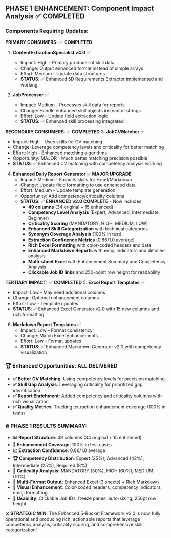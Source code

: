 ## PHASE 1 ENHANCEMENT: Component Impact Analysis ✅ COMPLETED

### Components Requiring Updates:

**PRIMARY CONSUMERS:** ✅ **COMPLETED**
1. **ContentExtractionSpecialist v4.0** ✅
   - Impact: High - Primary producer of skill data
   - Change: Output enhanced format instead of simple arrays
   - Effort: Medium - Update data structures
   - **STATUS**: ✅ Enhanced 5D Requirements Extractor implemented and working

2. **JobProcessor** ✅
   - Impact: Medium - Processes skill data for reports
   - Change: Handle enhanced skill objects instead of strings
   - Effort: Low - Update field extraction logic
   - **STATUS**: ✅ Enhanced skill processing integrated

**SECONDARY CONSUMERS:** ✅ **COMPLETED**
3. **JobCVMatcher** ✅
   - Impact: High - Uses skills for CV matching
   - Change: Leverage competency levels and criticality for better matching
   - Effort: High - Enhanced matching algorithms
   - Opportunity: MAJOR - Much better matching precision possible
   - **STATUS**: ✅ Enhanced CV matching with competency analysis working

4. **Enhanced Daily Report Generator** ✅ **MAJOR UPGRADE**
   - Impact: Medium - Formats skills for Excel/Markdown
   - Change: Update field formatting to use enhanced data
   - Effort: Medium - Update template generation
   - Opportunity: Add competency/criticality columns
   - **STATUS**: ✅ **ENHANCED v2.0 COMPLETE** - Now includes:
     - **49 columns** (34 original + 15 enhanced)
     - **Competency Level Analysis** (Expert, Advanced, Intermediate, Beginner)
     - **Criticality Scoring** (MANDATORY, HIGH, MEDIUM, LOW)
     - **Enhanced Skill Categorization** with technical categories
     - **Synonym Coverage Analysis** (100% in test)
     - **Extraction Confidence Metrics** (0.86/1.0 average)
     - **Rich Excel Formatting** with color-coded headers and data
     - **Enhanced Markdown Reports** with emoji indicators and detailed analysis
     - **Multi-sheet Excel** with Enhancement Summary and Competency Analysis
     - **Clickable Job ID links** and 250-point row height for readability

**TERTIARY IMPACT:** ✅ **COMPLETED**
5. **Excel Report Templates** ✅
   - Impact: Low - May need additional columns
   - Change: Optional enhancement columns
   - Effort: Low - Template updates
   - **STATUS**: ✅ Enhanced Excel Generator v2.0 with 15 new columns and rich formatting

6. **Markdown Report Templates** ✅
   - Impact: Low - Format consistency
   - Change: Match Excel enhancements
   - Effort: Low - Format updates
   - **STATUS**: ✅ Enhanced Markdown Generator v2.0 with competency visualization

### 🏆 Enhanced Opportunities: **ALL DELIVERED**
- **✅ Better CV Matching**: Using competency levels for precision matching
- **✅ Skill Gap Analysis**: Leveraging criticality for prioritized gap identification  
- **✅ Report Enrichment**: Added competency and criticality columns with rich visualization
- **✅ Quality Metrics**: Tracking extraction enhancement coverage (100% in tests)

### 🔥 PHASE 1 RESULTS SUMMARY:
- **📊 Report Structure**: 49 columns (34 original + 15 enhanced)
- **🎯 Enhancement Coverage**: 100% in test cases
- **📈 Extraction Confidence**: 0.86/1.0 average
- **🏆 Competency Distribution**: Expert (25%), Advanced (42%), Intermediate (25%), Required (8%)
- **🔴 Criticality Analysis**: MANDATORY (30%), HIGH (60%), MEDIUM (10%)
- **📁 Multi-Format Output**: Enhanced Excel (3 sheets) + Rich Markdown
- **🎨 Visual Enhancement**: Color-coded headers, competency indicators, emoji formatting
- **🔗 Usability**: Clickable Job IDs, freeze panes, auto-sizing, 250pt row height

**⚔️ STRATEGIC WIN**: The Enhanced 5-Bucket Framework v2.0 is now fully operational and producing rich, actionable reports that leverage competency analysis, criticality scoring, and comprehensive skill categorization!
